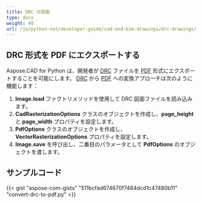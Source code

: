```yaml
---
title: DRC の図面
type: docs
weight: 40
url: /ja/python-net/developer-guide/cad-and-bim-drawings/drc-drawings/
---
```


## **DRC 形式を PDF にエクスポートする**

Aspose.CAD for Python は、開発者が [DRC](https://docs.fileformat.com/3d/drc/) ファイルを [PDF](https://docs.fileformat.com/pdf/) 形式にエクスポートすることを可能にします。 [DRC](https://docs.fileformat.com/3d/drc/) から [PDF](https://docs.fileformat.com/pdf/) への変換アプローチは次のように機能します：

1. **Image.load** ファクトリメソッドを使用して DRC 図面ファイルを読み込みます。
1. **CadRasterizationOptions** クラスのオブジェクトを作成し、**page_height** と **page_width** プロパティを設定します。
1. **PdfOptions** クラスのオブジェクトを作成し、**VectorRasterizationOptions** プロパティを設定します。
1. **Image.save** を呼び出し、二番目のパラメータとして **PdfOptions** のオブジェクトを渡します。

## サンプルコード


{{< gist "aspose-com-gists" "511bcfad674670f7484dcd1c47480b11" "convert-drc-to-pdf.py" >}}
